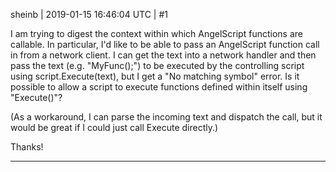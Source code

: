sheinb | 2019-01-15 16:46:04 UTC | #1

I am trying to digest the context within which AngelScript functions are callable.  In particular, I'd like to be able to pass an AngelScript function call in from a network client.  I can get the text into a network handler and then pass the text (e.g. "MyFunc();") to be executed by the controlling script using script.Execute(text), but I get a "No matching symbol" error.  Is it possible to allow a script to execute functions defined within itself using "Execute()"?

(As a workaround, I can parse the incoming text and dispatch the call, but it would be great if I could just call Execute directly.)

Thanks!

-------------------------

